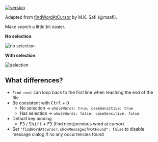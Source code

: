 [![version](https://img.shields.io/vscode-marketplace/v/yzhang.find-word-at-cursor.svg?style=flat-square)](https://marketplace.visualstudio.com/items?itemName=yzhang.find-word-at-cursor)

Adapted from [findWordAtCursor](https://marketplace.visualstudio.com/items?itemName=mksafi.find-word-at-cursor) by M.K. Safi (@msafi).

Make search a little bit easier.

**No selection**

![no selection](images/noselection.gif)

**With selection**

![selection](images/selection.gif)

## What differences?

- `Find next` can loop back to the first line when reaching the end of the file
- Be consistent with <kbd>Ctrl</kbd> + <kbd>D</kbd>
    - No selection → `wholeWords: true; caseSensitive: true`
    - Has selection → `wholeWords: false; caseSensitive: false`
- Default key binding
    - <kbd>F3</kbd> / <kbd>Shift</kbd> + <kbd>F3</kbd> (find next/previous word at cursor)
- Set `"findWordAtCursor.showMessageIfNotFound": false` to disable message 
  dialog if no any occurrencies found